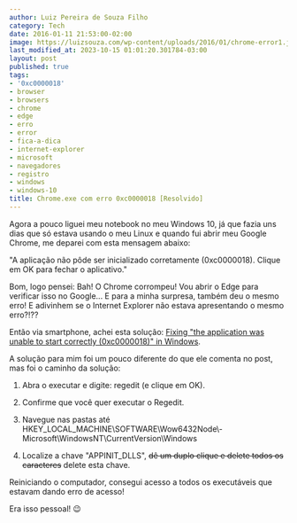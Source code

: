```yaml
---
author: Luiz Pereira de Souza Filho
category: Tech
date: 2016-01-11 21:53:00-02:00
image: https://luizsouza.com/wp-content/uploads/2016/01/chrome-error1.jpg
last_modified_at: 2023-10-15 01:01:20.301784-03:00
layout: post
published: true
tags:
- '0xc0000018'
- browser
- browsers
- chrome
- edge
- erro
- error
- fica-a-dica
- internet-explorer
- microsoft
- navegadores
- registro
- windows
- windows-10
title: Chrome.exe com erro 0xc0000018 [Resolvido]
---
```


Agora a pouco liguei meu notebook no meu Windows 10, já que fazia uns dias que só estava usando o meu Linux e quando fui abrir meu Google Chrome, me deparei com esta mensagem abaixo:

"A aplicação não pôde ser inicializado corretamente (0xc0000018). Clique em OK para fechar o aplicativo."

Bom, logo pensei: Bah! O Chrome corrompeu! Vou abrir o Edge para verificar isso no Google... E para a minha surpresa, também deu o mesmo erro! E adivinhem se o Internet Explorer não estava apresentando o mesmo erro?!??

Então via smartphone, achei esta solução: [Fixing "the application was unable to start correctly (0xc0000018)" in Windows](http://www.ghacks.net/2015/10/16/fixing-the-application-was-unable-to-start-correctly-0xc0000018-in-windows/).

A solução para mim foi um pouco diferente do que ele comenta no post, mas foi o caminho da solução:

  1. Abra o executar e digite: regedit (e clique em OK).

  2. Confirme que você quer executar o Regedit.

  3. Navegue nas pastas até HKEY\_LOCAL\_MACHINE\SOFTWARE\Wow6432Node\­Microsoft\WindowsNT\CurrentVersion\Windo­­ws

  4. Localize a chave "APPINIT_DLLS", ~~dê um duplo clique e delete todos os caracteres~~ delete esta chave.

Reiniciando o computador, consegui acesso a todos os executáveis que estavam dando erro de acesso!

Era isso pessoal! 😉

